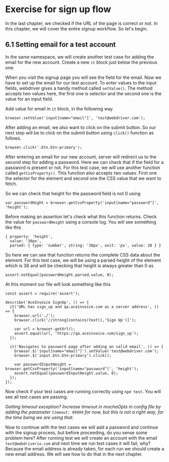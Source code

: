# Exercise for sign up flow

In the last chapter, we checked if the URL of the page is correct or not. In this chapter, we will cover the entire signup workflow.
So let's begin.

## 6.1 Setting email for a test account

In the same namespace, we will create another test case for adding the email for the new account. Create a new `it` block just below the previous one.

When you visit the signup page you will see the field for the email. Now we have to set up the email for our test account.
To enter values to the input fields, webdriver gives a handy method called `setValue()`. The method accepts two values here, the first one is
selector and the second one is the value for an input field.

Add value for email in `it` block, in the following way

```
browser.setValue('input[name="email"]', 'test@webdriver.com');
```

After adding an email, we also want to click on the submit button. So our next step will be to click on the submit button using `click()` function as follows.

```
browser.click('.btn.btn-primary');
```

After entering an email for our new account, server will redirect us to the second step for adding a password. Here we can check that if the field for a password is present or not. For this test case, we will use another function called `getCssProperty()`. This function also accepts two values. First one the selector for the element and second one the CSS value that we want to fetch.

So we can check that height for the password field is not 0 using

```
var passwordHight = browser.getCssProperty('input[name="password"]', 'height');
```

Before making an assertion let's check what this function returns. Check the value for `passwordHeight` using a console log. You will see something like this

```
{ property: 'height',
  value: '38px',
  parsed: { type: 'number', string: '38px', unit: 'px', value: 38 } }
```

So here we can see that function returns the complete CSS data about the element. For this test case, we will be using a parsed height of the element which is 38 and will be checking that height is always greater than 0 as

```
assert.notEqual(passwordHeight.parsed.value, 0);
```

At this moment our file will look something like this

```
const assert = require('assert');

describe('AceInvoice SignUp', () => {
  it('URL has sign_up and qa.aceinvoice.com as a server address', () => {
    browser.url('./');
    browser.click('//strong[contains(text(),'Sign Up')]');

    var url = browser.getUrl();
    assert.equal(url, 'https://qa.aceinvoice.com/sign_up');
  });

  it('Navigates to password page after adding an valid email', () => {
    browser.$('input[name="email"]').setValue('test@webdriver.com');
    browser.$('input.btn.btn-primary').click();

    var passwordInputHeight = browser.getCssProperty('input[name="password"]', 'height');
    assert.notEqual(passwordInputHeight.value, 0);
  });
});
```

Now check if your test cases are running correctly using `npm test`. You will see all test cases are passing.

_Getting timeout exception? Increase timeout in mochaOpts in config file by adding the parameter `timeout: 99999` for now, but this is not a right way, for the time being we are using that._

Now to continue with the test cases we will add a password and continue with the signup process, but before proceeding, do you sense some problem here? After running test we will create an account with the email `test@webdriverio.com` and next time we run test cases it will fail, why? Because the email address is already taken, for each run we should create a new email address. We will see how to do that in the next chapter.
